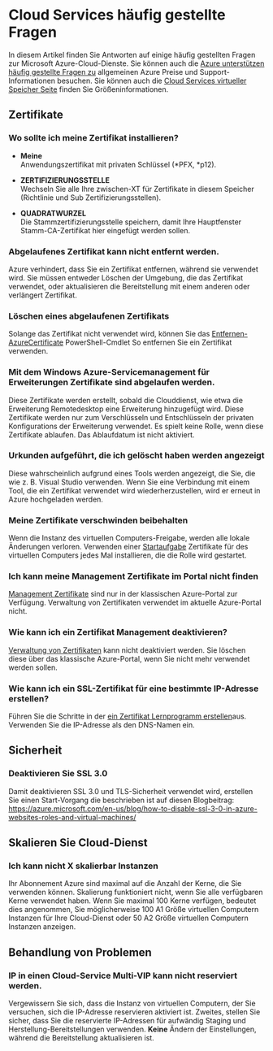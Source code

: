 <properties
    pageTitle="Cloud Services häufig gestellte Fragen zu | Microsoft Azure"
    description="Häufig gestellte Fragen zu Cloud Services ein."
    services="cloud-services"
    documentationCenter=""
    authors="Thraka"
    manager="timlt"
    editor=""/>

<tags
    ms.service="cloud-services"
    ms.workload="tbd"
    ms.tgt_pltfrm="na"
    ms.devlang="na"
    ms.topic="article"
    ms.date="08/19/2016"
    ms.author="adegeo"/>

# <a name="cloud-services-faq"></a>Cloud Services häufig gestellte Fragen
In diesem Artikel finden Sie Antworten auf einige häufig gestellten Fragen zur Microsoft Azure-Cloud-Dienste. Sie können auch die [Azure unterstützen häufig gestellte Fragen zu](http://go.microsoft.com/fwlink/?LinkID=185083) allgemeinen Azure Preise und Support-Informationen besuchen. Sie können auch die [Cloud Services virtueller Speicher Seite](cloud-services-sizes-specs.md) finden Sie Größeninformationen.

## <a name="certificates"></a>Zertifikate

### <a name="where-should-i-install-my-certificate"></a>Wo sollte ich meine Zertifikat installieren?

- **Meine**  
Anwendungszertifikat mit privaten Schlüssel (\*PFX, \*p12).

- **ZERTIFIZIERUNGSSTELLE**  
Wechseln Sie alle Ihre zwischen-XT für Zertifikate in diesem Speicher (Richtlinie und Sub Zertifizierungsstellen).

- **QUADRATWURZEL**  
Die Stammzertifizierungsstelle speichern, damit Ihre Hauptfenster Stamm-CA-Zertifikat hier eingefügt werden sollen.

### <a name="i-cant-remove-expired-certificate"></a>Abgelaufenes Zertifikat kann nicht entfernt werden.

Azure verhindert, dass Sie ein Zertifikat entfernen, während sie verwendet wird. Sie müssen entweder Löschen der Umgebung, die das Zertifikat verwendet, oder aktualisieren die Bereitstellung mit einem anderen oder verlängert Zertifikat.

### <a name="delete-an-expired-certificate"></a>Löschen eines abgelaufenen Zertifikats

Solange das Zertifikat nicht verwendet wird, können Sie das [Entfernen-AzureCertificate](https://msdn.microsoft.com/library/azure/mt589145.aspx) PowerShell-Cmdlet So entfernen Sie ein Zertifikat verwenden.

### <a name="i-have-expired-certificates-named-windows-azure-service-management-for-extensions"></a>Mit dem Windows Azure-Servicemanagement für Erweiterungen Zertifikate sind abgelaufen werden.

Diese Zertifikate werden erstellt, sobald die Clouddienst, wie etwa die Erweiterung Remotedesktop eine Erweiterung hinzugefügt wird. Diese Zertifikate werden nur zum Verschlüsseln und Entschlüsseln der privaten Konfigurations der Erweiterung verwendet. Es spielt keine Rolle, wenn diese Zertifikate ablaufen. Das Ablaufdatum ist nicht aktiviert.

### <a name="certificates-i-have-deleted-keep-reappearing"></a>Urkunden aufgeführt, die ich gelöscht haben werden angezeigt

Diese wahrscheinlich aufgrund eines Tools werden angezeigt, die Sie, die wie z. B. Visual Studio verwenden. Wenn Sie eine Verbindung mit einem Tool, die ein Zertifikat verwendet wird wiederherzustellen, wird er erneut in Azure hochgeladen werden.

### <a name="my-certificates-keep-disappearing"></a>Meine Zertifikate verschwinden beibehalten

Wenn die Instanz des virtuellen Computers-Freigabe, werden alle lokale Änderungen verloren. Verwenden einer [Startaufgabe](cloud-services-startup-tasks.md) Zertifikate für des virtuellen Computers jedes Mal installieren, die die Rolle wird gestartet.

### <a name="i-cannot-find-my-management-certificates-in-the-portal"></a>Ich kann meine Management Zertifikate im Portal nicht finden

[Management Zertifikate](..\azure-api-management-certs.md) sind nur in der klassischen Azure-Portal zur Verfügung. Verwaltung von Zertifikaten verwendet im aktuelle Azure-Portal nicht. 

### <a name="how-can-i-disable-a-management-certificate"></a>Wie kann ich ein Zertifikat Management deaktivieren?

[Verwaltung von Zertifikaten](..\azure-api-management-certs.md) kann nicht deaktiviert werden. Sie löschen diese über das klassische Azure-Portal, wenn Sie nicht mehr verwendet werden sollen.

### <a name="how-do-i-create-an-ssl-certificate-for-a-specific-ip-address"></a>Wie kann ich ein SSL-Zertifikat für eine bestimmte IP-Adresse erstellen?

Führen Sie die Schritte in der [ein Zertifikat Lernprogramm erstellen](cloud-services-certs-create.md)aus. Verwenden Sie die IP-Adresse als den DNS-Namen ein.

## <a name="security"></a>Sicherheit

### <a name="disable-ssl-30"></a>Deaktivieren Sie SSL 3.0

Damit deaktivieren SSL 3.0 und TLS-Sicherheit verwendet wird, erstellen Sie einen Start-Vorgang die beschrieben ist auf diesen Blogbeitrag: https://azure.microsoft.com/en-us/blog/how-to-disable-ssl-3-0-in-azure-websites-roles-and-virtual-machines/

## <a name="scale-a-cloud-service"></a>Skalieren Sie Cloud-Dienst

### <a name="i-cannot-scale-beyond-x-instances"></a>Ich kann nicht X skalierbar Instanzen

Ihr Abonnement Azure sind maximal auf die Anzahl der Kerne, die Sie verwenden können. Skalierung funktioniert nicht, wenn Sie alle verfügbaren Kerne verwendet haben. Wenn Sie maximal 100 Kerne verfügen, bedeutet dies angenommen, Sie möglicherweise 100 A1 Größe virtuellen Computern Instanzen für Ihre Cloud-Dienst oder 50 A2 Größe virtuellen Computern Instanzen anzeigen.

## <a name="troubleshooting"></a>Behandlung von Problemen

### <a name="i-cant-reserve-an-ip-in-a-multi-vip-cloud-service"></a>IP in einen Cloud-Service Multi-VIP kann nicht reserviert werden.

Vergewissern Sie sich, dass die Instanz von virtuellen Computern, der Sie versuchen, sich die IP-Adresse reservieren aktiviert ist. Zweites, stellen Sie sicher, dass Sie die reservierte IP-Adressen für aufwändig Staging und Herstellung-Bereitstellungen verwenden. **Keine** Ändern der Einstellungen, während die Bereitstellung aktualisieren ist.

